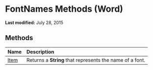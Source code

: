 
# FontNames Methods (Word)

 **Last modified:** July 28, 2015


## Methods



|**Name**|**Description**|
|:-----|:-----|
| [Item](51d5601b-61fe-d84f-1cac-399190ce643a.md)|Returns a  **String** that represents the name of a font.|

